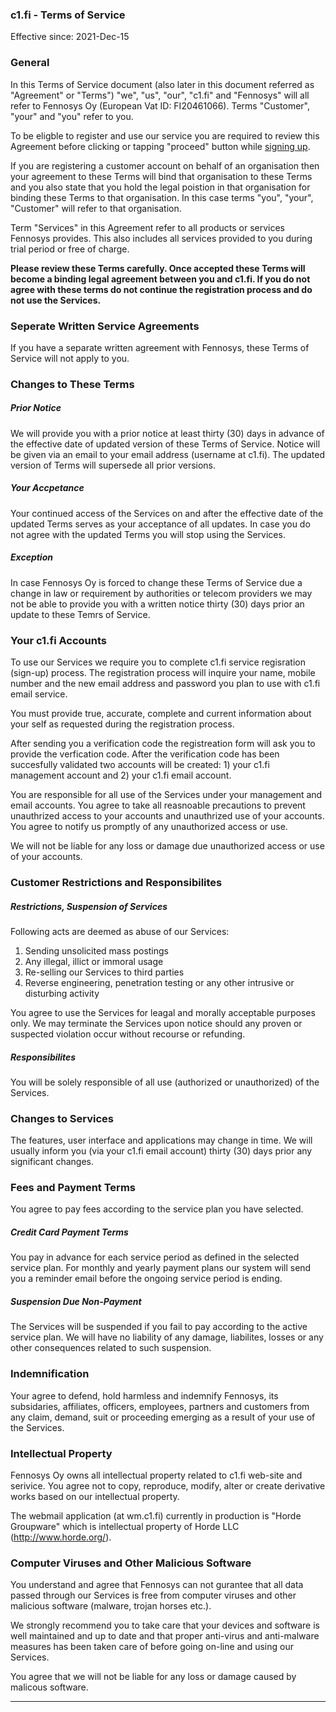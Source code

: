 ### c1.fi - Terms of Service

Effective since: 2021-Dec-15

### General

In this Terms of Service document (also later in this document referred as "Agreement" or "Terms") "we", "us", "our", "c1.fi" and "Fennosys" will all refer to Fennosys Oy (European Vat ID: FI20461066). Terms "Customer", "your" and "you" refer to you.

To be eligble to register and use our service you are required to review this Agreement before clicking or tapping "proceed" button while [signing up](/signup?lang=en).

If you are registering a customer account on behalf of an organisation then your agreement to these Terms will bind that organisation to these Terms and you also state that you hold the legal poistion in that organisation for binding these Terms to that organisation. In this case terms "you", "your", "Customer" will refer to that organisation.

Term "Services" in this Agreement refer to all products or services Fennosys provides. This also includes all services provided to you during trial period or free of charge.

**Please review these Terms carefully. Once accepted these Terms will become a binding legal agreement between you and c1.fi. If you do not agree with these terms do not continue the registration process and do not use the Services.**

### Seperate Written Service Agreements

If you have a separate written agreement with Fennosys, these Terms of Service will not apply to you.

### Changes to These Terms

##### Prior Notice

We will provide you with a prior notice at least thirty (30) days in advance of the effective date of updated version of these Terms of Service. Notice will be given via an email to your email address (username at c1.fi). The updated version of Terms will supersede all prior versions.

##### Your Accpetance

Your continued access of the Services on and after the effective date of the updated Terms serves as your acceptance of all updates. In case you do not agree with the updated Terms you will stop using the Services.

##### Exception

In case Fennosys Oy is forced to change these Terms of Service due a change in law or requirement by authorities or telecom providers we may not be able to provide you with a written notice thirty (30)
days prior an update to these Temrs of Service.

### Your c1.fi Accounts

To use our Services we require you to complete c1.fi service regisration (sign-up) process. The registration process will inquire your name, mobile number and the new email address and password you plan to use with c1.fi email service.

You must provide true, accurate, complete and current information about your self as requested during the registration process.

After sending you a verification code the registreation form will ask you to provide the verfication code. After the verification code has been succesfully validated two accounts will be created: 1) your c1.fi management account and 2) your c1.fi email account.

You are responsible for all use of the Services under your management and email accounts. You agree to take all reasnoable precautions to prevent unauthrized access to your accounts and unauthrized use of your accounts. You agree to notify us promptly of any unauthorized access or use.

We will not be liable for any loss or damage due unauthorized access or use of your accounts.

### Customer Restrictions and Responsibilites

##### Restrictions, Suspension of Services

Following acts are deemed as abuse of our Services:

1. Sending unsolicited mass postings
2. Any illegal, illict or immoral usage
3. Re-selling our Services to third parties
4. Reverse engineering, penetration testing or any other intrusive or disturbing activity

You agree to use the Services for leagal and morally acceptable purposes only. We may terminate the Services upon notice should any proven or suspected violation occur without recourse or refunding.

##### Responsibilites

You will be solely responsible of all use (authorized or unauthorized) of the Services.

### Changes to Services

The features, user interface and applications may change in time. We will usually inform you (via your c1.fi email account) thirty (30) days prior any significant changes.

### Fees and Payment Terms

You agree to pay fees according to the service plan you have selected.

##### Credit Card Payment Terms

You pay in advance for each service period as defined in the selected service plan. For monthly and yearly payment plans our system will send you a reminder email before the ongoing service period is ending.

##### Suspension Due Non-Payment

The Services will be suspended if you fail to pay according to the active service plan. We will have no liability of any damage, liabilites, losses or any other consequences related to such suspension.

### Indemnification

Your agree to defend, hold harmless and indemnify Fennosys, its subsidaries, affiliates, officers, employees, partners and customers from any claim, demand, suit or proceeding emerging as a result of your use of the Services.

### Intellectual Property

Fennosys Oy owns all intellectual property related to c1.fi web-site and serivice. You agree not to copy, reproduce, modify, alter or create derivative works based on our intellectual property.

The webmail application (at wm.c1.fi) currently in production is "Horde Groupware" which is intellectual property of Horde LLC (http://www.horde.org/).

### Computer Viruses and Other Malicious Software

You understand and agree that Fennosys can not gurantee that all data passed through our Services is free from computer viruses and other malicious software (malware, trojan horses etc.).

We strongly recommend you to take care that your devices and software is well maintained and up to date and that proper anti-virus and anti-malware measures has been taken care of before going on-line and using our Services.

You agree that we will not be liable for any loss or damage caused by malicous software.

---
